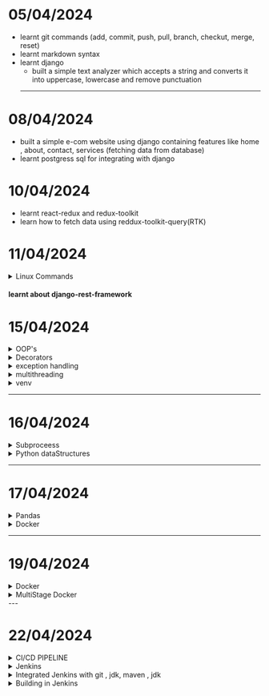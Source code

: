# 05/04/2024

- learnt git commands (add, commit, push, pull, branch, checkut, merge, reset)
- learnt markdown syntax
- learnt django
    - built a simple text analyzer which accepts a string and converts it into uppercase, lowercase and remove punctuation 
  ---
  
# 08/04/2024

- built a simple e-com website using django containing features like home , about, contact, services (fetching data from database)
- learnt postgress sql for integrating with django 
  

# 10/04/2024

- learnt react-redux and redux-toolkit
- learn how to fetch data using reddux-toolkit-query(RTK)
  
# 11/04/2024
  <details>
  <summary>Linux Commands</summary>

  ## File Operations

  - **ls**: List files and directories.
  - **Options**: `-l` (Long format listing), `-a` (Include hidden files), `-h` (Human-readable file sizes).
  - **Examples**: `ls -l`, `ls -a`, `ls -lh`.

  - **cd**: Change directory.
  - **Examples**: `cd /path`.

  - **pwd**: Print current working directory.
  - **Examples**: `pwd`.

  - **mkdir**: Create a new directory.
  - **Examples**: `mkdir my_directory`.

  - **rm**: Remove files and directories.
  - **Options**: `-r` (Remove directories recursively), `-f` (Force removal without confirmation).
  - **Examples**: `rm file.txt`, `rm -r my_directory`, `rm -f file.txt`.

  - **cp**: Copy files and directories.
  - **Options**: `-r`
  - **Examples**: `cp -r directory destination`, `cp file.txt destination`.

  - **mv**: Move/rename files and directories.
  - **Examples**: `mv file.txt new_name.txt`, `mv file.txt directory`.

  - **touch**: Create an empty file or update file timestamps.
  - **Examples**: `touch file.txt`.

  - **cat**: View the contents of a file.
  - **Examples**: `cat file.txt`.

  - **head**: Display the first few lines of a file.
  - **Options**: `-n` (Specify the number of lines to display).
  - **Examples**: `head file.txt`

  - **tail**: Display the last few lines of a file.
  - **Options**: `-n` (Specify the number of lines to display).
  - **Examples**: `tail file.txt`

  - **ln**: Create links between files.
  - **Options**: `-s` (Create symbolic (soft) links).
  - **Examples**: `ln -s source_file link_name`.

  - **find**: Search for files and directories.
  - **Options**: `-name`  `-type` 
  - **Examples**: `find /path -name "*.txt"`.

  ## File Permission Commands

  - **chmod**: Change file permissions.
  - **Options**: `u` (User/owner permissions), `g` (Group permissions)

  - **umask**: Set default file permissions.
  - **Examples**: `umask 022`.

  ## File Compression and Archiving Commands

  - **gzip**: Compress files.
  - **Examples**: `gzip file.txt`.

  - **zip**: Create compressed zip archives.
  - **Examples**: `zip archive.zip file1.txt file2.txt`.

  </details>
  
#### learnt about django-rest-framework

# 15/04/2024
  <details>
  <summary>OOP's</summary>

  ## Class and Object

  ```python
  class Car:
      total_calls = 0
      
      def __init__(self, model, brand):
          self.model = model
          self.brand = brand
          Car.total_calls += 1

      def __str__(self):
          return f"Model -> {self.model} & Brand -> {self.brand}, {Car.total_calls}"

  Maruti = Car("maruti", "new")
  print(Maruti)
  ```
  ## Inheritance
  ``` python
  class ElectricCar(Car):
      def __init__(self, model, brand, battery):
          super().__init__(model, brand)
          self.battery = battery
      
      def __str__(self):
          return f'Model->{self.model} , Brand->{self.brand} , Battery->{self.battery}, {Car.total_calls}'
      
  ec = ElectricCar("ola", "good", "85kwh")
  print(ec)
  ```

  ## Encapsulation
  ``` python
  class Employee:
      def __init__(self, name, salary):
          self.name = name
          self.__salary = salary  # private 

      def __str__(self):
          return f"Employee Name->{self.name} and salary->{self.__salary}" 
      
      def get_salary(self):
          return self.__salary
      
      def set_salary(self, salary):
          self.__salary = salary

  satyam = Employee("satyam", "10l")
  print(satyam)    

  print(satyam.get_salary())
  ```
  ## Static Methods
  ```python
  class Laptop:
      def __init__(self, brand):
          self.brand = brand

      @staticmethod
      def use():
          return f"Laptops are used for educational purposes"
      
      def __str__(self):
          return self.brand

  lenovo = Laptop("Lenovo")
  apple = Laptop("Apple")
  print(lenovo.use())  # Accessed through objects
  print(apple.use())   # Accessed through objects
  print(Laptop.use())  # Accessed through classes

  ```
  </details>


  <details>
  <summary>Decorators</summary>

  ## Timing Function

  ```python
  import time

  def toll(func):
      def wrapper():
          start = time.time()
          print("Before called")
          result = func()
          print("After called")
          end = time.time()
          print(f"{func.__name__} ran in {end-start}")
          return result
      return wrapper

  @toll
  def running_function():
      print("I am called")
      time.sleep(3)

  running_function()
  ```

  ## Debug function
  ``` python 
  def debug(func):
      def wrapper(*args, **kwargs):
          args_value = (",").join(args)
          kw_args = (',').join(f" {k}->{v}" for k, v in kwargs.items())
          print(f"calling {func.__name__} with args {args_value} and kwargs {kw_args}")
          result = func(*args, **kwargs)
          return result
      return wrapper

  @debug
  def database(name, description, use="development", db="database"):
      print("database is called")

  database("mongodb", "sql", use="development", db="database")

  ```
  </details>

  <details>
  <summary>exception handling</summary>

  ```python
  try:
      print('Resource opened')
      x=int(input("Enter 1st number b/w 1 to 100->"))
      if(x<1 or x>100):
          raise ValueError("number must be b/w 1 to 100->")
      y=int(input("Enter 2nd number"))
      z=x/y
      print(f"division{z}")
  except Exception as e:
      print(e)
  finally:
      print("Resource closed")
  ```

  </details>

  <details>
  <summary>multithreading</summary>

  ## Using `Thread` class

  ```python
  from threading import Thread
  from time import sleep, perf_counter

  class Employee(Thread):
      def run(self):
          for i in range(3):
              print("joined")
              sleep(2)

  class Salary(Thread):
      def run(self):
          for i in range(3):
              print("salary")
              sleep(1)

  t1 = Employee()
  t2 = Salary()

  start = perf_counter()
  t1.start()
  t2.start()

  t1.join()
  t2.join()
  end = perf_counter()

  print(f"Execution time: {end - start}")
  print("Main thread work")
  ```

  ## Using Thread with target function
  ```python
  def running(seconds):
      print(f"Sleeping for {seconds} seconds")
      sleep(seconds)

  start = perf_counter()

  t1 = Thread(target=running, args=[2])
  t2 = Thread(target=running, args=[3])
  t3 = Thread(target=running, args=[1])

  t1.start()
  t2.start()
  t3.start()

  t1.join()
  t2.join()
  t3.join()

  end = perf_counter()
  print(f"Execution time: {end - start}")

  ```

  ## Using concurrent.futures.ThreadPoolExecutor
  ```python
  from concurrent.futures import ThreadPoolExecutor
  from time import sleep, perf_counter

  def running(seconds):
      print(f"Sleeping for {seconds} seconds")
      sleep(seconds)
      return seconds

  with ThreadPoolExecutor(max_workers=1) as executor:
      thread1 = executor.submit(running, 3)
      print(thread1.result())

  with ThreadPoolExecutor(max_workers=1) as executor:
      thread2 = executor.submit(running, 2)
      print(thread2.result())

  with ThreadPoolExecutor(max_workers=1) as executor:
      thread3 = executor.submit(running, 1)
      print(thread3.result())

  ```

  ## Using concurrent.futures.ThreadPoolExecutor with map

  ```python
  from concurrent.futures import ThreadPoolExecutor
  from time import sleep, perf_counter

  def running(seconds):
      print(f"Sleeping for {seconds} seconds")
      sleep(seconds)
      return seconds

  l = [3, 2, 1]

  with ThreadPoolExecutor() as executor:
      start = perf_counter()
      results = executor.map(running, l)
      for result in results:
          print(result)
      end = perf_counter()
      print(f"Time for execution: {end - start}")

  ```
  </details>

  <details>
  <summary> venv </summary>

  ## Install venv
  - pip install virtualenv

  ## Create venv
  - python3 -m venv .venv

  ## Workon .venv
  - source .venv/bin/activate

  ## Install packages in venv
  - pip install django

  ## Display list of packages installed
  - pip freeze

  ## Make requirements.txt of installed packages
  - pip freeaze>requirements.txt

  ## Install packages from requiremnts.txt
  - pip install -r requirements.txt

  ## Deactivate venv
  - deactivate
  </details>


---

# 16/04/2024

<details>
<summary>Subproceess</summary>

## Subprocess
```python
import subprocess

def sp():
    python_scipt_path="./index.py"
    python_process=subprocess.run(["python3",python_scipt_path], stdout=subprocess.PIPE)

    print(python_process.stdout.decode())

sp()
```
![alt text](image-1.png)
![Python running](image.png)

</details>

<details>
<summary>Python dataStructures</summary>

## Python dataStructures
```python
# list
list1 = ['physics', 'chemistry', 1997, 2000]
list2 = [1, 2, 3, 4, 5, 6, 7 ]
print ("list1[0]: ", list1[0])
print ("list2[1:5]: ", list2[1:5])
```
![alt text](image-2.png)

```python
# tuples
tup1 = ('physics', 'chemistry', 1997, 2000)
tup2 = (50,)
print ("tup1[1:5]: ", tup1[1:5])
```
![alt text](image-3.png)

```python
#dictionary
dict = {'Name': 'Zara', 'Age': 7, 'Class': 'First'}
print ("dict['Name']: ", dict['Name'])
print ("dict['Age']: ", dict['Age'])
```
![alt text](image-4.png)

```python
#sets
Months={"Jan","Feb","Feb"}
Days=set(["Mon","Tue","Wed","Mon","Tue","Wed",])
print(Days)
print(Months)
```
![alt text](image-5.png)
</details>

---

# 17/04/2024

<details>
<summary>Pandas</summary>

```python
import pandas as pd
import numpy as np

#Series
s=pd.Series([1,2,3,np.nan])
print (s)
```
![alt text](image-6.png)

```python

#DataFrames
df= pd.DataFrame(
    {
        "X":5.0,
        "T":pd.Timestamp("20240417"),
        "D":pd.date_range("20240417",periods=4),
        "A":np.array([5]*4,dtype="int32")
    }
)
print(df)
```
![alt text](image-8.png)
```
print(df.head(2))
```
![alt text](image-9.png)
```
print(df.tail(1))
```
![alt text](image-10.png)

```
print(df.index)
```
![alt text](image-11.png)

```
print(df.to_numpy())
```
![alt text](image-22.png)

```
print(df.sort_index(axis=1,ascending=False))
```
![alt text](image-23.png)


```
print(df.sort_values(by="D"))
```
![alt text](image-24.png)

</details>

<details>
<summary>Docker</summary>

```python
#Start docker service
service docker start

#See docker status
service docker status
```
![alt text](image-13.png)



## Start Container
docker start satyam <br>
![alt text](image-14.png)

## Go inside Container
docker attach satyam

## See all containers (stopped+running)
docker ps -a <br>
![alt text](image-20.png)

## See all running Containers
docker ps <br>
![alt text](image-15.png)

## Deleting Containers
docker rm satyam
![alt text](image-21.png)

## Create image of container
docker commit satyam upimage <br>
![alt text](image-17.png)

## Create dockerfile
vi Dockerfile <br>
![alt text](image-18.png)

## Craete image from Dockerfile
docker build -t imgdockerfile . <br>
![alt text](image-19.png)

## Create container from image
docker run -it --name satyam ubuntu /bin/bash <br>

![alt text](image-16.png)


</details>

---

# 19/04/2024

<details>
<summary>Docker</summary>

## Docker network expose


```python
# network : host-container

# runs in background
docker run -td --name cont -p 3000:3000 img
```

![alt text](image-25.png)

## runs the conatiner and opens shell

```
docker run -it --name cont1 -p 3000:3000 img bash
```
![alt text](image-26.png)

## check the port of container
```
docker port cont
```
![alt text](image-27.png)
## or
```
docker ps -a
```
![alt text](image-28.png)

## go inside the existing container having network exposed

```
docker exec -it cont1 bash
```
![alt text](image-29.png)

</details>

<details>
<summary> MultiStage Docker </summary>
<br>

**This approach allows developers to compile or build applications in one stage, using a full-featured image that includes all necessary build tools and dependencies, and then copy only the compiled application or necessary files into a smaller, more secure runtime image. This results in a final image that is significantly smaller in size, contains only the necessary components to run the application, and reduces the attack surface by excluding unnecessary build tools and dependencies.**
```python
# First stage: Build the application
FROM ubuntu AS backend-builder
RUN apt update && apt-get install curl -y
RUN curl -fsSL https://deb.nodesource.com/setup_20.x | bash -
RUN apt-get install -y nodejs
WORKDIR /app
COPY . .
RUN npm install

# Second stage: Setup the runtime environment
FROM node:21-slim
WORKDIR /app

# Copy only the application code, not the node_modules directory
COPY --from=backend-builder /app .
EXPOSE 3000
ENTRYPOINT [ "node","server.js" ]
```
</details>
---

# 22/04/2024

<details>
<summary>CI/CD PIPELINE</summary>

**Whenever developers write code, we integrate all that code of all developers at that point of time we build, test and deploy to the client. This process is called CI/CD.
Jenkins helps us to achieve this. Because of CI, bugs will be reported fast to the clients and rectified at earlier stage. So the entire software development cycle happens fast.**

<br/>

![alt text](image-30.png)

</details>

<details>
<summary>Jenkins</summary>

## enable jenkins service to start at boot
```
sudo systemctl enable jenkins
```
## start jenkins service
```
sudo systemctl start jenkins
```
## status of jenkins
```
sudo systemctl status jenkins
```
![alt text](image-31.png)
</details>
<details>
<summary>Integrated Jenkins with git , jdk,  maven , jdk</summary>

## click on Manage Jenkins
![alt text](image-32.png)

## Under System Configuration click on tools
![alt text](image-33.png)


## jdk integration
![alt text](image-36.png)

## git integration
![alt text](image-34.png)

## maven integration
![alt text](image-35.png)


</details>

<details>
<summary>Building in Jenkins</summary>
<br>




</details>